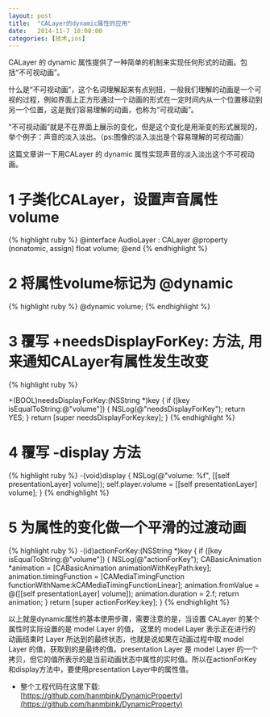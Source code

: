 ```yaml
---
layout: post
title:  "CALayer的dynamic属性的应用"
date:   2014-11-7 18:00:00
categories: [技术,ios]
---
```


CALayer 的 dynamic 属性提供了一种简单的机制来实现任何形式的动画。包括“不可视动画”。

什么是“不可视动画”，这个名词理解起来有点别扭，一般我们理解的动画是一个可视的过程，例如界面上正方形通过一个动画的形式在一定时间内从一个位置移动到另一个位置，这是我们容易理解的动画，也称为“可视动画”。

“不可视动画”就是不在界面上展示的变化，但是这个变化是用渐变的形式展现的，举个例子：声音的淡入淡出。（ps:图像的淡入淡出是个容易理解的可视动画）

这篇文章讲一下用CALayer 的 dynamic 属性实现声音的淡入淡出这个不可视动画。

# 1 子类化CALayer，设置声音属性volume
{% highlight ruby %}
@interface AudioLayer : CALayer
@property (nonatomic, assign) float volume;
@end
{% endhighlight %}

# 2 将属性volume标记为 @dynamic
{% highlight ruby %}
@dynamic volume;
{% endhighlight %}

# 3 覆写 +needsDisplayForKey: 方法, 用来通知CALayer有属性发生改变
{% highlight ruby %}

+(BOOL)needsDisplayForKey:(NSString *)key
{
    if ([key isEqualToString:@"volume"]) {
        NSLog(@"needsDisplayForKey");
        return YES;
    }
    return [super needsDisplayForKey:key];
}
{% endhighlight %}

# 4 覆写 -display 方法
{% highlight ruby %}
-(void)display
{
    NSLog(@"volume: %f", [[self presentationLayer] volume]);
    self.player.volume = [[self presentationLayer] volume];
}
{% endhighlight %}

# 5 为属性的变化做一个平滑的过渡动画
{% highlight ruby %}
-(id<CAAction>)actionForKey:(NSString *)key
{
    if ([key isEqualToString:@"volume"]) {
        NSLog(@"actionForKey");
        CABasicAnimation *animation = [CABasicAnimation animationWithKeyPath:key];
        animation.timingFunction = [CAMediaTimingFunction functionWithName:kCAMediaTimingFunctionLinear];
        animation.fromValue = @([[self presentationLayer] volume]);
        animation.duration = 2.f;
        return animation;
    }
    return [super actionForKey:key];
}
{% endhighlight %}

以上就是dynamic属性的基本使用步骤，需要注意的是，当设置 CALayer 的某个属性时实际设置的是 model Layer 的值， 这里的 model Layer 表示正在进行的动画结束时 Layer 所达到的最终状态，也就是说如果在动画过程中取 model Layer 的值，获取到的是最终的值。presentation Layer 是 model Layer 的一个拷贝，但它的值所表示的是当前动画状态中属性的实时值。所以在actionForKey和display方法中，要使用presentation Layer中的属性值。

* 整个工程代码在这里下载: [https://github.com/hanmbink/DynamicProperty](https://github.com/hanmbink/DynamicProperty)








